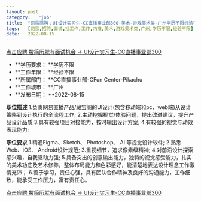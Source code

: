 ```yaml
---
layout:	post
category:	"job"
title:	"网易招聘：UI设计实习生-CC直播事业部300-美术-游戏美术类-广州学历不限经验不限"
tags:	[网易,招聘,面试,找工作,工作,内推,美术,游戏美术类,广州,学历不限,经验不限]
date:	2022-08-15
---
```


[点击应聘 投简历就有面试机会 -> UI设计实习生-CC直播事业部300](http://mobile.bole.netease.com/bole/boleDetail?id=42214&employeeId=346f03c3cda5f04c&key=all)



- **学历要求： **学历不限
- **工作年限： **经验不限
- **所属部门： **CC直播事业部-CFun Center-Pikachu
- **工作城市： **广州
- **发布日期： **2022-08-15



**职位描述**
1.负责网易直播产品/藏宝阁的UI设计(包含移动端和pc、web端)从设计策略到设计执行的全流程工作;
2.主动挖掘视觉/体验问题，提出改进建议，提升产品设计品质;3.具有较强项目对接能力，按时输出设计方案;
4.有较强的视觉与动效表现能力;



**职位要求**
1.精通Figma、Sketch、 Photoshop、 Al 等视觉设计软件;
2.熟悉Web、iOS、 Android设计规范;
3.重视细节，追求像素级精神;
4.对前沿设计探索感兴趣，自我驱动力强;
5.具备突出的创意输出能力，独特的视觉感受能力，扎实的美术功底及艺术修养，整体布局能力和色彩感好，能清楚地表达设计理念工作激情充沛；
6.善于学习，责任心强，具有团队合作精神及良好的沟通能力，工作细致，能承受工作压力，富有责任心。



[点击应聘 投简历就有面试机会 -> UI设计实习生-CC直播事业部300](http://mobile.bole.netease.com/bole/boleDetail?id=42214&employeeId=346f03c3cda5f04c&key=all)